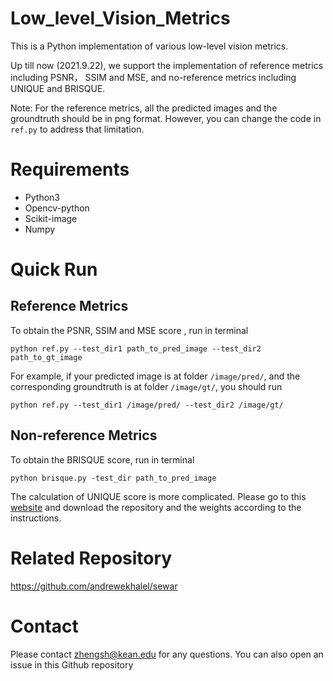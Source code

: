 # Low_level_Vision_Metrics
This is a Python implementation of various low-level vision metrics. 

Up till now (2021.9.22), we support the implementation of reference metrics including PSNR， SSIM and MSE, and no-reference metrics including UNIQUE and BRISQUE.

Note: For the reference metrics, all the predicted images and the groundtruth should be in png format. However, you can change the code in `ref.py` to address that limitation. 

# Requirements
- Python3
- Opencv-python
- Scikit-image
- Numpy

# Quick Run
## Reference Metrics

To obtain the PSNR, SSIM and MSE score , run in terminal
```
python ref.py --test_dir1 path_to_pred_image --test_dir2 path_to_gt_image
```

For example, if your predicted image is at folder `/image/pred/`, and the corresponding groundtruth is at folder `/image/gt/`, you should   run
```
python ref.py --test_dir1 /image/pred/ --test_dir2 /image/gt/
```

## Non-reference Metrics

To obtain the BRISQUE score, run in terminal
```
python brisque.py -test_dir path_to_pred_image
```

The calculation of UNIQUE score is more complicated. 
Please go to this [website](https://github.com/zwx8981/UNIQUE) and download the repository and the weights according to the instructions.


# Related Repository
https://github.com/andrewekhalel/sewar

# Contact
Please contact zhengsh@kean.edu for any questions. You can also open an issue in this Github repository
